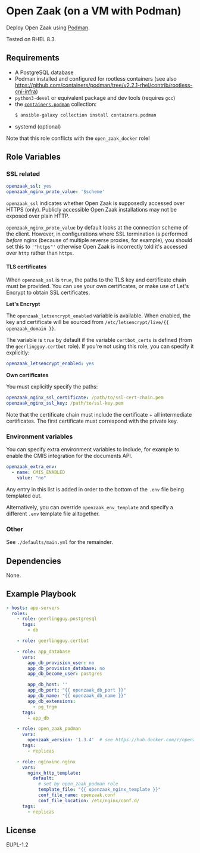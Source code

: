 Open Zaak (on a VM with Podman)
===============================

Deploy Open Zaak using [Podman](https://podman.io/).

Tested on RHEL 8.3.

Requirements
------------

- A PostgreSQL database
- Podman installed and configured for rootless containers (see also
  https://github.com/containers/podman/tree/v2.2.1-rhel/contrib/rootless-cni-infra)
- `python3-devel` or equivalent package and dev tools (requires `gcc`)
- the [`containers.podman`](https://galaxy.ansible.com/containers/podman) collection:
  ```bash
  $ ansible-galaxy collection install containers.podman
  ```
- systemd (optional)



Note that this role conflicts with the `open_zaak_docker` role!

Role Variables
--------------

### SSL related

```yaml
openzaak_ssl: yes
openzaak_nginx_proto_value: '$scheme'
```

`openzaak_ssl` indicates whether Open Zaak is supposedly accessed over HTTPS (only).
Publicly accessible Open Zaak installations may not be exposed over plain HTTP.

`openzaak_nginx_proto_value` by default looks at the connection scheme of the client.
However, in configurations where SSL termination is performed _before_ nginx (because of
multiple reverse proxies, for example), you should set this to `'"https"'` otherwise
Open Zaak is incorrectly told it's accessed over `http` rather than `https`.

#### TLS certificates

When `openzaak_ssl` is `true`, the paths to the TLS key and certificate chain must be
provided. You can use your own certificates, or make use of Let's Encrypt to obtain
SSL certificates.

**Let's Encrypt**

The `openzaak_letsencrypt_enabled` variable is available. When enabled, the key and
certificate will be sourced from `/etc/letsencrypt/live/{{ openzaak_domain }}`.

The variable is `true` by default if the variable `certbot_certs` is defined (from the
`geerlingguy.certbot` role). If you're not using this role, you can specify it
explicitly:

```yaml
openzaak_letsencrypt_enabled: yes
```

**Own certificates**

You must explicitly specify the paths:

```yaml
openzaak_nginx_ssl_certificate: /path/to/ssl-cert-chain.pem
openzaak_nginx_ssl_key: /path/to/ssl-key.pem
```

Note that the certificate chain must include the certificate + all intermediate
certificates. The first certificate must correspond with the private key.

### Environment variables

You can specify extra environment variables to include, for example to enable the
CMIS integration for the documents API.

```yaml
openzaak_extra_env:
  - name: CMIS_ENABLED
    value: "no"
```

Any entry in this list is added in order to the bottom of the `.env` file being
templated out.

Alternatively, you can override `openzaak_env_template` and specify a different `.env`
template file alltogether.

### Other

See `./defaults/main.yml` for the remainder.

Dependencies
------------

None.

Example Playbook
----------------

```yaml
- hosts: app-servers
  roles:
    - role: geerlingguy.postgresql
      tags:
        - db

    - role: geerlingguy.certbot

    - role: app_database
      vars:
        app_db_provision_user: no
        app_db_provision_database: no
        app_db_become_user: postgres

        app_db_host: ''
        app_db_port: "{{ openzaak_db_port }}"
        app_db_name: "{{ openzaak_db_name }}"
        app_db_extensions:
          - pg_trgm
      tags:
        - app_db

    - role: open_zaak_podman
      vars:
        openzaak_version: '1.3.4'  # see https://hub.docker.com/r/openzaak/open-zaak/tags
      tags:
        - replicas

    - role: nginxinc.nginx
      vars:
        nginx_http_template:
          default:
            # set by open_zaak_podman role
            template_file: "{{ openzaak_nginx_template }}"
            conf_file_name: openzaak.conf
            conf_file_location: /etc/nginx/conf.d/
      tags:
        - replicas
```

License
-------

EUPL-1.2
